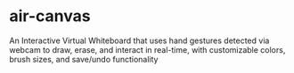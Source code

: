# air-canvas
An Interactive Virtual Whiteboard that uses hand gestures detected via webcam to draw, erase, and interact in real-time, with customizable colors, brush sizes, and save/undo functionality
